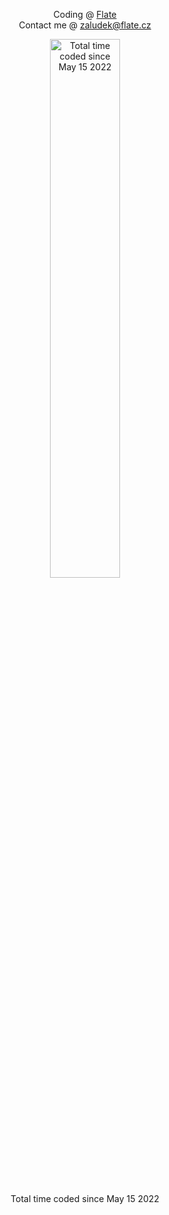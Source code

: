 <div align="center">
  <p>
    Coding @ <a href="https://www.flate.cz">Flate</a> 
    <br>
    Contact me @ <a href="mailto:zaludek@flate.cz">zaludek@flate.cz</a>
  </p>
<a href="https://wakatime.com/@388c0ec6-d55a-4ff5-8cd6-298444f026d5"><img width="47%" src="https://wakatime.com/badge/user/388c0ec6-d55a-4ff5-8cd6-298444f026d5.svg" alt="Total time coded since May 15 2022"/></a>
  <p>Total time coded since May 15 2022</p>
</div>
